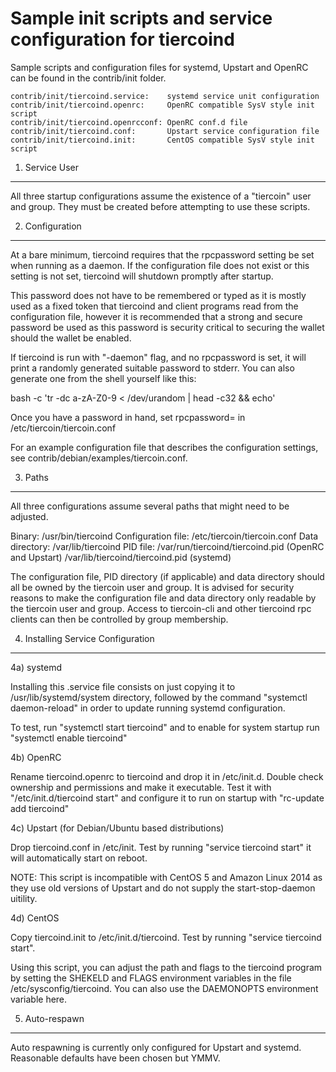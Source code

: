 Sample init scripts and service configuration for tiercoind
==========================================================

Sample scripts and configuration files for systemd, Upstart and OpenRC
can be found in the contrib/init folder.

    contrib/init/tiercoind.service:    systemd service unit configuration
    contrib/init/tiercoind.openrc:     OpenRC compatible SysV style init script
    contrib/init/tiercoind.openrcconf: OpenRC conf.d file
    contrib/init/tiercoind.conf:       Upstart service configuration file
    contrib/init/tiercoind.init:       CentOS compatible SysV style init script

1. Service User
---------------------------------

All three startup configurations assume the existence of a "tiercoin" user
and group.  They must be created before attempting to use these scripts.

2. Configuration
---------------------------------

At a bare minimum, tiercoind requires that the rpcpassword setting be set
when running as a daemon.  If the configuration file does not exist or this
setting is not set, tiercoind will shutdown promptly after startup.

This password does not have to be remembered or typed as it is mostly used
as a fixed token that tiercoind and client programs read from the configuration
file, however it is recommended that a strong and secure password be used
as this password is security critical to securing the wallet should the
wallet be enabled.

If tiercoind is run with "-daemon" flag, and no rpcpassword is set, it will
print a randomly generated suitable password to stderr.  You can also
generate one from the shell yourself like this:

bash -c 'tr -dc a-zA-Z0-9 < /dev/urandom | head -c32 && echo'

Once you have a password in hand, set rpcpassword= in /etc/tiercoin/tiercoin.conf

For an example configuration file that describes the configuration settings,
see contrib/debian/examples/tiercoin.conf.

3. Paths
---------------------------------

All three configurations assume several paths that might need to be adjusted.

Binary:              /usr/bin/tiercoind
Configuration file:  /etc/tiercoin/tiercoin.conf
Data directory:      /var/lib/tiercoind
PID file:            /var/run/tiercoind/tiercoind.pid (OpenRC and Upstart)
                     /var/lib/tiercoind/tiercoind.pid (systemd)

The configuration file, PID directory (if applicable) and data directory
should all be owned by the tiercoin user and group.  It is advised for security
reasons to make the configuration file and data directory only readable by the
tiercoin user and group.  Access to tiercoin-cli and other tiercoind rpc clients
can then be controlled by group membership.

4. Installing Service Configuration
-----------------------------------

4a) systemd

Installing this .service file consists on just copying it to
/usr/lib/systemd/system directory, followed by the command
"systemctl daemon-reload" in order to update running systemd configuration.

To test, run "systemctl start tiercoind" and to enable for system startup run
"systemctl enable tiercoind"

4b) OpenRC

Rename tiercoind.openrc to tiercoind and drop it in /etc/init.d.  Double
check ownership and permissions and make it executable.  Test it with
"/etc/init.d/tiercoind start" and configure it to run on startup with
"rc-update add tiercoind"

4c) Upstart (for Debian/Ubuntu based distributions)

Drop tiercoind.conf in /etc/init.  Test by running "service tiercoind start"
it will automatically start on reboot.

NOTE: This script is incompatible with CentOS 5 and Amazon Linux 2014 as they
use old versions of Upstart and do not supply the start-stop-daemon uitility.

4d) CentOS

Copy tiercoind.init to /etc/init.d/tiercoind. Test by running "service tiercoind start".

Using this script, you can adjust the path and flags to the tiercoind program by
setting the SHEKELD and FLAGS environment variables in the file
/etc/sysconfig/tiercoind. You can also use the DAEMONOPTS environment variable here.

5. Auto-respawn
-----------------------------------

Auto respawning is currently only configured for Upstart and systemd.
Reasonable defaults have been chosen but YMMV.
